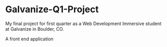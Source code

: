 # Galvanize-Q1-Project

My final project for first quarter as a Web Development Immersive student at Galvanize in Boulder, CO.

A front end application 
